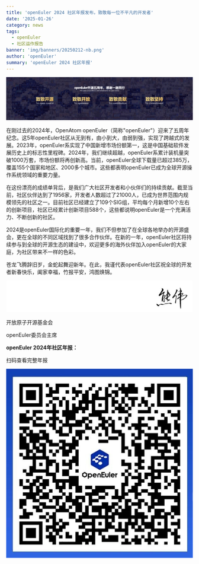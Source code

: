 ```yaml
---
title: 'openEuler 2024 社区年报发布，致敬每一位不平凡的开发者'
date: '2025-01-26'
category: news
tags:
  - openEuler
  - 社区运作报告
banner: 'img/banners/20250212-nb.png'
author: 'openEuler'
summary: 'openEuler 2024 社区年报'
---
```






![IMG\_256](./media/image1.png)

在刚过去的2024年，OpenAtom
openEuler（简称"openEuler"）迎来了五周年纪念。这5年openEuler社区从无到有，由小到大，由弱到强，实现了跨越式的发展。2023年，openEuler系实现了中国新增市场份额第一，这是中国基础软件发展历史上的标志性里程碑。2024年，我们继续超越，openEuler系累计装机量突破1000万套，市场份额将再创新高。当前，openEuler全球下载量已超过385万，覆盖155个国家和地区、2000多个城市。这些都表明openEuler已成为全球开源操作系统领域的重要力量。

在这份漂亮的成绩单背后，是我们广大社区开发者和小伙伴们的持续贡献。截至当前，社区伙伴达到了1956家，开发者人数超过了21000人，已成为世界范围内规模领先的社区之一。目前社区已经建立了109个SIG组，平均每个月新增10个左右的创新项目，社区已经累计创新项目588个，这些都说明openEuler是一个充满活力、不断创新的社区。

2024是openEuler国际化的重要一年，我们不但参加了在全球各地举办的开源盛会，更在全球的不同区域找到了很多合作伙伴。在新的一年，openEuler社区将持续参与到全球的开源生态的建设中，欢迎更多的海外伙伴加入openEuler的大家庭，为社区带来不一样的色彩。

苍龙飞腾辞旧岁，金蛇起舞迎新年。在此，我谨代表openEuler社区祝全球的开发者新春快乐，阖家幸福，竹报平安，鸿图焕锦。

![IMG\_257](./media/image2.jpeg)

开放原子开源基金会

openEuler委员会主席

**openEuler 2024年社区年报：**

扫码查看完整年报

![IMG\_258](./media/image3.jpeg)
